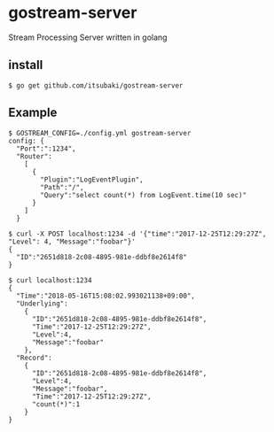 # gostream-server

Stream Processing Server written in golang

## install

```console
$ go get github.com/itsubaki/gostream-server
```

## Example

```console
$ GOSTREAM_CONFIG=./config.yml gostream-server
config: {
  "Port":":1234",
  "Router":
    [
      {
        "Plugin":"LogEventPlugin",
        "Path":"/",
        "Query":"select count(*) from LogEvent.time(10 sec)"
      }
    ]
  }
```

```console
$ curl -X POST localhost:1234 -d '{"time":"2017-12-25T12:29:27Z", "Level": 4, "Message":"foobar"}'
{
  "ID":"2651d818-2c08-4895-981e-ddbf8e2614f8"
}
```

```console
$ curl localhost:1234
{
  "Time":"2018-05-16T15:08:02.993021138+09:00",
  "Underlying":
    {
      "ID":"2651d818-2c08-4895-981e-ddbf8e2614f8",
      "Time":"2017-12-25T12:29:27Z",
      "Level":4,
      "Message":"foobar"
    },
  "Record":
    {
      "ID":"2651d818-2c08-4895-981e-ddbf8e2614f8",
      "Level":4,
      "Message":"foobar",
      "Time":"2017-12-25T12:29:27Z",
      "count(*)":1
    }
}
```
